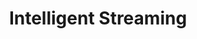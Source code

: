 ---
layout: page
title: Intelligent Streaming
description: Resource-efficient high-throughput streaming of medical images for AI training and inference.
img: assets/img/intelligent_streaming.png
importance: 2
category: Efficient AI
---